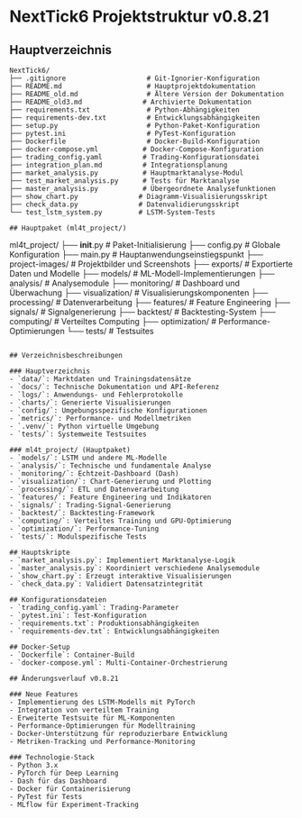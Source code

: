 # NextTick6 Projektstruktur v0.8.21

## Hauptverzeichnis

```
NextTick6/
├── .gitignore                    # Git-Ignorier-Konfiguration
├── README.md                     # Hauptprojektdokumentation
├── README_old.md                 # Ältere Version der Dokumentation
├── README_old3.md               # Archivierte Dokumentation
├── requirements.txt              # Python-Abhängigkeiten
├── requirements-dev.txt          # Entwicklungsabhängigkeiten
├── setup.py                      # Python-Paket-Konfiguration
├── pytest.ini                    # PyTest-Konfiguration
├── Dockerfile                    # Docker-Build-Konfiguration
├── docker-compose.yml           # Docker-Compose-Konfiguration
├── trading_config.yaml          # Trading-Konfigurationsdatei
├── integration_plan.md          # Integrationsplanung
├── market_analysis.py           # Hauptmarktanalyse-Modul
├── test_market_analysis.py      # Tests für Marktanalyse
├── master_analysis.py           # Übergeordnete Analysefunktionen
├── show_chart.py               # Diagramm-Visualisierungsskript
├── check_data.py               # Datenvalidierungsskript
└── test_lstm_system.py         # LSTM-System-Tests

## Hauptpaket (ml4t_project/)

```
ml4t_project/
├── __init__.py                 # Paket-Initialisierung
├── config.py                   # Globale Konfiguration
├── main.py                     # Hauptanwendungseinstiegspunkt
├── project-images/            # Projektbilder und Screenshots
├── exports/                   # Exportierte Daten und Modelle
├── models/                    # ML-Modell-Implementierungen
├── analysis/                  # Analysemodule
├── monitoring/                # Dashboard und Überwachung
├── visualization/             # Visualisierungskomponenten
├── processing/               # Datenverarbeitung
├── features/                # Feature Engineering
├── signals/                 # Signalgenerierung
├── backtest/               # Backtesting-System
├── computing/             # Verteiltes Computing
├── optimization/         # Performance-Optimierungen
└── tests/               # Testsuites
```

## Verzeichnisbeschreibungen

### Hauptverzeichnis
- `data/`: Marktdaten und Trainingsdatensätze
- `docs/`: Technische Dokumentation und API-Referenz
- `logs/`: Anwendungs- und Fehlerprotokolle
- `charts/`: Generierte Visualisierungen
- `config/`: Umgebungsspezifische Konfigurationen
- `metrics/`: Performance- und Modellmetriken
- `.venv/`: Python virtuelle Umgebung
- `tests/`: Systemweite Testsuites

### ml4t_project/ (Hauptpaket)
- `models/`: LSTM und andere ML-Modelle
- `analysis/`: Technische und fundamentale Analyse
- `monitoring/`: Echtzeit-Dashboard (Dash)
- `visualization/`: Chart-Generierung und Plotting
- `processing/`: ETL und Datenverarbeitung
- `features/`: Feature Engineering und Indikatoren
- `signals/`: Trading-Signal-Generierung
- `backtest/`: Backtesting-Framework
- `computing/`: Verteiltes Training und GPU-Optimierung
- `optimization/`: Performance-Tuning
- `tests/`: Modulspezifische Tests

## Hauptskripte
- `market_analysis.py`: Implementiert Marktanalyse-Logik
- `master_analysis.py`: Koordiniert verschiedene Analysemodule
- `show_chart.py`: Erzeugt interaktive Visualisierungen
- `check_data.py`: Validiert Datensatzintegrität

## Konfigurationsdateien
- `trading_config.yaml`: Trading-Parameter
- `pytest.ini`: Test-Konfiguration
- `requirements.txt`: Produktionsabhängigkeiten
- `requirements-dev.txt`: Entwicklungsabhängigkeiten

## Docker-Setup
- `Dockerfile`: Container-Build
- `docker-compose.yml`: Multi-Container-Orchestrierung

## Änderungsverlauf v0.8.21

### Neue Features
- Implementierung des LSTM-Modells mit PyTorch
- Integration von verteiltem Training
- Erweiterte Testsuite für ML-Komponenten
- Performance-Optimierungen für Modelltraining
- Docker-Unterstützung für reproduzierbare Entwicklung
- Metriken-Tracking und Performance-Monitoring

### Technologie-Stack
- Python 3.x
- PyTorch für Deep Learning
- Dash für das Dashboard
- Docker für Containerisierung
- PyTest für Tests
- MLflow für Experiment-Tracking